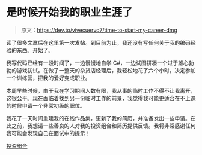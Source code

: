 # 是时候开始我的职业生涯了

> 原文：<https://dev.to/vivecuervo7/time-to-start-my-career-dmg>

读了很多文章后在这里第一次发帖。到目前为止，我还没有写任何关于我的编码经验的东西。开始了。

我写代码已经有一段时间了，一边慢慢地自学 C#，一边试图拼凑一个过于雄心勃勃的游戏初试。在做了一整天的杂货店经理后，我轻松地花了六个小时，决定参加一个训练营，把我的爱好变成职业。

本周早些时候，由于我在学习期间人数有限，我从事的临时工作不得不让我离开，这很公平。现在面临着找到另一份临时工作的前景，我觉得我可能更适合在不上课的时候申请一个非常初级的职位。

我花了一天时间重建我的在线作品集，更新了我的简历，并准备发出一些申请。在此之前，我想请一些善良的人对我的投资组合和简历提供反馈。我将非常感谢任何我可能会发现自己在面试中的提示！

[投资组合](https://vivecuervo7.github.io/)